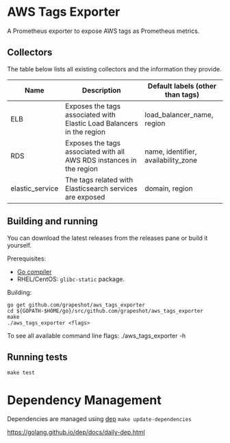 # AWS Tags Exporter

A Prometheus exporter to expose AWS tags as Prometheus metrics.

## Collectors

The table below lists all existing collectors and the information they provide.

Name    | Description | Default labels (other than tags)
--------|-------------|----------------------------------
ELB     | Exposes the tags associated with Elastic Load Balancers in the region | load_balancer_name, region
RDS     | Exposes the tags associated with all AWS RDS instances in the region | name, identifier, availability_zone
elastic_service | The tags related with Elasticsearch services are exposed | domain, region

## Building and running

You can download the latest releases from the releases pane or build it yourself.

Prerequisites:

* [Go compiler](https://golang.org/dl/)
* RHEL/CentOS: `glibc-static` package.

Building:

    go get github.com/grapeshot/aws_tags_exporter
    cd ${GOPATH-$HOME/go}/src/github.com/grapeshot/aws_tags_exporter
    make
    ./aws_tags_exporter <flags>


To see all available command line flags:
    ./aws_tags_exporter -h

## Running tests

    make test

# Dependency Management
Dependencies are managed using [dep](https://github.com/golang/dep)
`make update-dependencies`

https://golang.github.io/dep/docs/daily-dep.html
